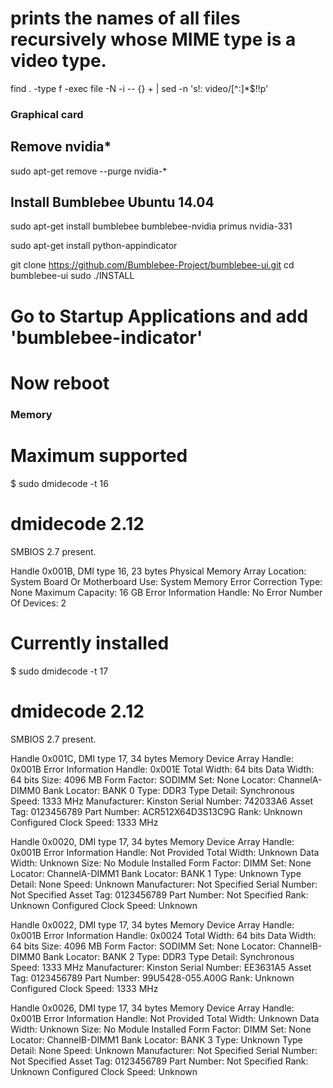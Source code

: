 # prints the names of all files recursively whose MIME type is a video type.
find . -type f -exec file -N -i -- {} + | sed -n 's!: video/[^:]*$!!p'


### Graphical card

## Remove nvidia*
sudo apt-get remove --purge nvidia-*

## Install Bumblebee Ubuntu 14.04

sudo apt-get install bumblebee bumblebee-nvidia primus nvidia-331

sudo apt-get install python-appindicator

git clone https://github.com/Bumblebee-Project/bumblebee-ui.git
cd bumblebee-ui
sudo ./INSTALL

# Go to Startup Applications and add 'bumblebee-indicator'

# Now reboot


### Memory


# Maximum supported
$ sudo dmidecode -t 16
# dmidecode 2.12
SMBIOS 2.7 present.

Handle 0x001B, DMI type 16, 23 bytes
Physical Memory Array
	Location: System Board Or Motherboard
	Use: System Memory
	Error Correction Type: None
	Maximum Capacity: 16 GB
	Error Information Handle: No Error
	Number Of Devices: 2


# Currently installed
$ sudo dmidecode -t 17
# dmidecode 2.12
SMBIOS 2.7 present.

Handle 0x001C, DMI type 17, 34 bytes
Memory Device
	Array Handle: 0x001B
	Error Information Handle: 0x001E
	Total Width: 64 bits
	Data Width: 64 bits
	Size: 4096 MB
	Form Factor: SODIMM
	Set: None
	Locator: ChannelA-DIMM0
	Bank Locator: BANK 0
	Type: DDR3
	Type Detail: Synchronous
	Speed: 1333 MHz
	Manufacturer: Kinston
	Serial Number: 742033A6
	Asset Tag: 0123456789
	Part Number: ACR512X64D3S13C9G
	Rank: Unknown
	Configured Clock Speed: 1333 MHz

Handle 0x0020, DMI type 17, 34 bytes
Memory Device
	Array Handle: 0x001B
	Error Information Handle: Not Provided
	Total Width: Unknown
	Data Width: Unknown
	Size: No Module Installed
	Form Factor: DIMM
	Set: None
	Locator: ChannelA-DIMM1
	Bank Locator: BANK 1
	Type: Unknown
	Type Detail: None
	Speed: Unknown
	Manufacturer: Not Specified
	Serial Number: Not Specified
	Asset Tag: 0123456789
	Part Number: Not Specified
	Rank: Unknown
	Configured Clock Speed: Unknown

Handle 0x0022, DMI type 17, 34 bytes
Memory Device
	Array Handle: 0x001B
	Error Information Handle: 0x0024
	Total Width: 64 bits
	Data Width: 64 bits
	Size: 4096 MB
	Form Factor: SODIMM
	Set: None
	Locator: ChannelB-DIMM0
	Bank Locator: BANK 2
	Type: DDR3
	Type Detail: Synchronous
	Speed: 1333 MHz
	Manufacturer: Kinston
	Serial Number: EE3631A5
	Asset Tag: 0123456789
	Part Number: 99U5428-055.A00G
	Rank: Unknown
	Configured Clock Speed: 1333 MHz

Handle 0x0026, DMI type 17, 34 bytes
Memory Device
	Array Handle: 0x001B
	Error Information Handle: Not Provided
	Total Width: Unknown
	Data Width: Unknown
	Size: No Module Installed
	Form Factor: DIMM
	Set: None
	Locator: ChannelB-DIMM1
	Bank Locator: BANK 3
	Type: Unknown
	Type Detail: None
	Speed: Unknown
	Manufacturer: Not Specified
	Serial Number: Not Specified
	Asset Tag: 0123456789
	Part Number: Not Specified
	Rank: Unknown
	Configured Clock Speed: Unknown
